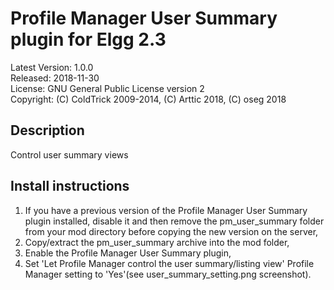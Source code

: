 Profile Manager User Summary plugin for Elgg 2.3
================================================

Latest Version: 1.0.0  
Released: 2018-11-30  
License: GNU General Public License version 2  
Copyright: (C) ColdTrick 2009-2014, (C) Arttic 2018, (C) oseg 2018  


Description
-----------

Control user summary views


Install instructions
--------------------

1. If you have a previous version of the Profile Manager User Summary plugin installed, disable it and then remove the pm_user_summary folder from your mod directory before copying the new version on the server,
2. Copy/extract the pm_user_summary archive into the mod folder,
3. Enable the Profile Manager User Summary plugin,
4. Set 'Let Profile Manager control the user summary/listing view' Profile Manager setting to 'Yes'(see user_summary_setting.png screenshot).

